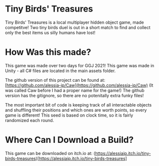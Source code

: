 # Tiny Birds' Treasures

Tiny Birds' Treasures is a local multiplayer hidden object game, made competitve!
Two tiny birds duel is out in a short match to find and collect only the best items us silly humans have lost!

# How Was this made?

This game was made over two days for GGJ 2021!
This game was made in Unity - all C# files are located in the main assets folder. 

The github version of this project can be found at: [https://github.com/alessia-ip/Caw](https://github.com/alessia-ip/Caw)
(It was called Caw before I had a proper name for the game!)
The github version has the gitignore, so there are no potenitally extra funky files!

The most important bit of code is keeping track of all interactable objects and shuffling their positions and which ones are worth points, so every game is different!
This seed is based on clock time, so it is fairly randomized each round. 

# Where Can I Download a Build?

This game can be downloaded on itch.io at: (https://alessiaip.itch.io/tiny-birds-treasures)[https://alessiaip.itch.io/tiny-birds-treasures]

